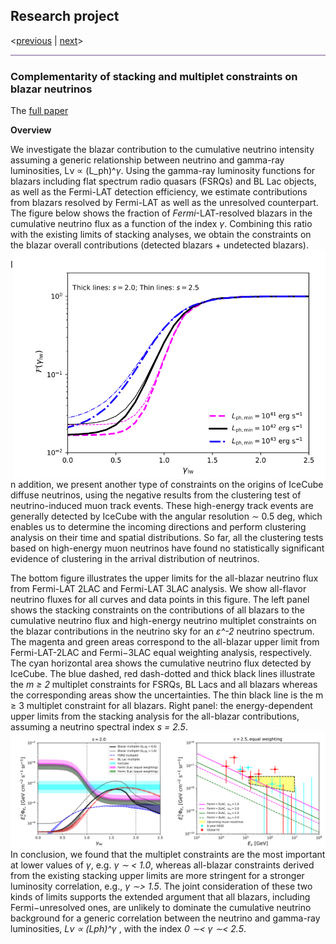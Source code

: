   
## Research project
<[previous](https://yuan-cc.github.io/research/projects/smbh_mergers.html) | [next](https://yuan-cc.github.io/research/projects/gal_mergers.html)>
<hr style="height:2px;border-width:0;color:gray;background-color:#B3A1BF">

### Complementarity of stacking and multiplet constraints on blazar neutrinos

The [full paper](https://iopscience.iop.org/article/10.3847/1538-4357/ab65ea)

**Overview**

We investigate the blazar contribution to the cumulative neutrino intensity assuming a generic
relationship between neutrino and gamma-ray luminosities, Lν ∝ (L_ph)^*&gamma;*. Using the gamma-ray
luminosity functions for blazars including flat spectrum radio quasars (FSRQs) and BL Lac objects,
as well as the Fermi-LAT detection efficiency, we estimate contributions from blazars resolved by
Fermi-LAT as well as the unresolved counterpart. The figure below shows the fraction of *Fermi*-LAT-resolved blazars in the
cumulative neutrino flux as a function of the index *&gamma;*. Combining this ratio with the existing limits of stacking analyses, we obtain the constraints on the blazar overall contributions (detected blazars + undetected blazars).
<img align="right" src="figs/compl1.png" alt="drawing" width="500"/>



In addition, we present another type of constraints on the
origins of IceCube diffuse neutrinos, using the negative
results from the clustering test of neutrino-induced muon
track events. These high-energy track events are generally detected by IceCube with the angular resolution
∼ 0.5 deg, which enables us to determine the incoming
directions and perform clustering analysis on their time
and spatial distributions. So far, all the clustering tests
based on high-energy muon neutrinos have found no statistically significant evidence of clustering in the arrival
distribution of neutrinos. 

The bottom figure illustrates the upper limits for the all-blazar
neutrino flux from Fermi-LAT 2LAC and Fermi-LAT
3LAC analysis. We show all-flavor neutrino fluxes for all
curves and data points in this figure. The left panel shows the stacking constraints on the contributions
of all blazars to the cumulative neutrino flux and high-energy neutrino multiplet constraints on the blazar
contributions in the neutrino sky for an *&epsilon;^-2* neutrino spectrum. The magenta and green areas correspond to the all-blazar upper limit from
Fermi-LAT-2LAC and Fermi−3LAC equal weighting analysis, respectively. The cyan horizontal area shows the cumulative neutrino flux
detected by IceCube. The blue dashed, red dash-dotted and thick black lines illustrate the *m ≥ 2* multiplet constraints for FSRQs, BL
Lacs and all blazars whereas the corresponding areas show the uncertainties. The thin black line is the m ≥ 3 multiplet constraint for all
blazars. Right panel: the energy-dependent upper limits from the stacking analysis for the all-blazar contributions, assuming a neutrino
spectral index *s = 2.5*.
<img align="right" src="figs/compl2.png" alt="drawing" />

In conclusion, we
found that the multiplet constraints are the most important at lower values of *γ*, e.g. *γ ∼
< 1.0*, whereas
all-blazar constraints derived from the existing stacking
upper limits are more stringent for a stronger luminosity correlation, e.g., *γ ∼> 1.5*. The joint consideration
of these two kinds of limits supports the extended argument that all blazars, including Fermi−unresolved ones,
are unlikely to dominate the cumulative neutrino background for a generic correlation between the neutrino
and gamma-ray luminosities, *Lν ∝ (Lph)^γ* , with the index *0 ∼< γ ∼< 2.5*. 

